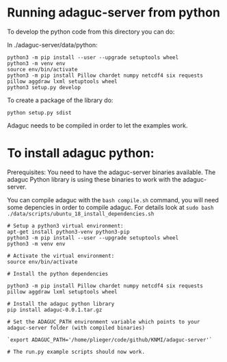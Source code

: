 # Running adaguc-server from python


To develop the python code from this directory you can do:

In ./adaguc-server/data/python:
```
python3 -m pip install --user --upgrade setuptools wheel
python3 -m venv env
source env/bin/activate
python3 -m pip install Pillow chardet numpy netcdf4 six requests pillow aggdraw lxml setuptools wheel
python3 setup.py develop
```

To create a package of the library do:
```
python setup.py sdist
```

Adaguc needs to be compiled in order to let the examples work.


# To install adaguc python:

Prerequisites: You need to have the adaguc-server binaries available. The adaguc Python library is using these binaries to work with the adaguc-server.  

You can compile adaguc with the `bash compile.sh` command, you will need some depencies in order to compile adaguc. For details look at ```sudo bash ./data/scripts/ubuntu_18_install_dependencies.sh ```

```
# Setup a python3 virtual environment:
apt-get install python3-venv python3-pip
python3 -m pip install --user --upgrade setuptools wheel
python3 -m venv env

# Activate the virtual environment:
source env/bin/activate

# Install the python dependencies

python3 -m pip install Pillow chardet numpy netcdf4 six requests pillow aggdraw lxml setuptools wheel

# Install the adaguc python library
pip install adaguc-0.0.1.tar.gz

# Set the ADAGUC_PATH environment variable which points to your adaguc-server folder (with compiled binaries)

`export ADAGUC_PATH='/home/plieger/code/github/KNMI/adaguc-server'`

# The run.py example scripts should now work.



```